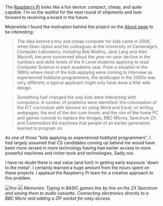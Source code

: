 The [Raspberry Pi](http://www.raspberrypi.org/) looks like a fun device: compact, cheap, and quite capable. I'm on the waitlist for the next round of shipments and look forward to receiving a board in the future.

Meanwhile I found the motivation behind the project on the [About page](http://www.raspberrypi.org/about) to be interesting:

> The idea behind a tiny and cheap computer for kids came in 2006, when Eben Upton and his colleagues at the University of Cambridge’s Computer Laboratory, including Rob Mullins, Jack Lang and Alan Mycroft, became concerned about the year-on-year decline in the numbers and skills levels of the A Level students applying to read Computer Science in each academic year. From a situation in the 1990s where most of the kids applying were coming to interview as experienced hobbyist programmers, the landscape in the 2000s was very different; a typical applicant might only have done a little web design.

> Something had changed the way kids were interacting with computers. A number of problems were identified: the colonisation of the ICT curriculum with lessons on using Word and Excel, or writing webpages; the end of the dot-com boom; and the rise of the home PC and games console to replace the Amigas, BBC Micros, Spectrum ZX and Commodore 64 machines that people of an earlier generation learned to program on.

As one of those "kids applying as experienced hobbyist programmers", I had largely assumed that CS candidates coming up behind me would have been more versed in more technology having had earlier access to more powerful machines and richer tools and technologies. Sadly not.

I have no doubt there is real value (and fun!) in getting early exposure 'down to the metal'; I certainly learned a huge amount from the hours spent on these projects. I applaud the Raspberry Pi team for a creative approach to this problem.


![foo](http://upload.wikimedia.org/wikipedia/commons/thumb/3/33/ZXSpectrum48k.jpg/320px-ZXSpectrum48k.jpg)
![](http://upload.wikimedia.org/wikipedia/commons/thumb/3/32/BBC_Micro_Front_Restored.jpg/320px-BBC_Micro_Front_Restored.jpg)
*Memories: Typing in BASIC games line by line on the ZX Spectrum and saving them to audio cassette. Connecting electronics directly to a BBC Micro and adding a ZIF socket for easy access.*



